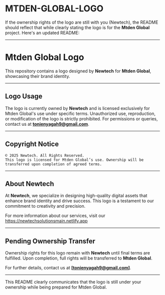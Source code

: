 # MTDEN-GLOBAL-LOGO
If the ownership rights of the logo are still with you (Newtech), the README should reflect that while clearly stating the logo is for the **Mtden Global** project. Here's an updated README:

---

# Mtden Global Logo

This repository contains a logo designed by **Newtech** for **Mtden Global**, showcasing their brand identity.

---

## Logo Usage

The logo is currently owned by **Newtech** and is licensed exclusively for Mtden Global's use under specific terms. Unauthorized use, reproduction, or modification of the logo is strictly prohibited. For permissions or queries, contact us at **[tonienyagah9@gmail.com](mailto:tonienyagah9@gmail.com)**.

---


## Copyright Notice

```
© 2025 Newtech. All Rights Reserved.  
This logo is licensed for Mtden Global’s use. Ownership will be transferred upon completion of agreed terms.  
```

---

## About Newtech

At **Newtech**, we specialize in designing high-quality digital assets that enhance brand identity and drive success. This logo is a testament to our commitment to creativity and precision.

For more information about our services, visit our https://newtechsolutionsmain.netlify.app

---

## Pending Ownership Transfer

Ownership rights for this logo remain with **Newtech** until final terms are fulfilled. Upon completion, full rights will be transferred to **Mtden Global**.

For further details, contact us at **[tonienyagah9@gmail.com]**.

---

This README clearly communicates that the logo is still under your ownership while being prepared for Mtden Global.
